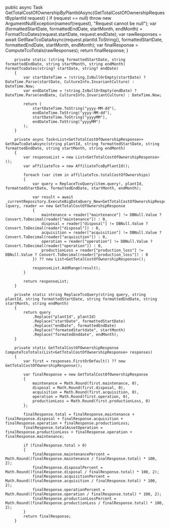 public async Task<GetTotalCostOfOwnershipResponse> GetTotalCostOfOwnershipByPlantIdAsync(GetTotalCostOfOwnershipRequestByplantId request)
        {
            if (request == null)
                throw new ArgumentNullException(nameof(request), "Request cannot be null");
            var (formattedStartDate, formattedEndDate, startMonth, endMonth) = FormatTcoDates(request.startDate, request.endDate);
            var rawResponses = await GetRawTcoDataAsync(request.plantId.ToString(), formattedStartDate, formattedEndDate, startMonth, endMonth);
            var finalResponse = ComputeTcoTotals(rawResponses);
            return finalResponse;
        }


        private static (string formattedStartDate, string formattedEndDate, string startMonth, string endMonth) FormatTcoDates(string? startDate, string? endDate)
        {
            var startDateTime = !string.IsNullOrEmpty(startDate) ? DateTime.Parse(startDate, CultureInfo.InvariantCulture) : DateTime.Now;
            var endDateTime = !string.IsNullOrEmpty(endDate) ? DateTime.Parse(endDate, CultureInfo.InvariantCulture) : DateTime.Now;

            return (
                startDateTime.ToString("yyyy-MM-dd"),
                endDateTime.ToString("yyyy-MM-dd"),
                startDateTime.ToString("yyyyMM"),
                endDateTime.ToString("yyyyMM")
            );
        }

        private async Task<List<GetTotalCostOfOwnershipResponse>> GetRawTcoDataAsync(string plantId, string formattedStartDate, string formattedEndDate, string startMonth, string endMonth)
        {
            var responseList = new List<GetTotalCostOfOwnershipResponse>();
            var affiliateTco = new AffiliateTcoByPlantId();

            foreach (var item in affiliateTco.totalCostOfOwnerships)
            {
                var query = ReplaceTcoQuery(item.query!, plantId, formattedStartDate, formattedEndDate, startMonth, endMonth);

                var result = await _currentRepository.ExecuteBigDataQuery_New<GetTotalCostOfOwnershipResponse>(query, reader => new GetTotalCostOfOwnershipResponse
                {
                    maintenance = reader["maintenance"] != DBNull.Value ? Convert.ToDecimal(reader["maintenance"]) : 0,
                    disposal = reader["disposal"] != DBNull.Value ? Convert.ToDecimal(reader["disposal"]) : 0,
                    acquisition = reader["acquisition"] != DBNull.Value ? Convert.ToDecimal(reader["acquisition"]) : 0,
                    operation = reader["operation"] != DBNull.Value ? Convert.ToDecimal(reader["operation"]) : 0,
                    productionLoss = reader["production_loss"] != DBNull.Value ? Convert.ToDecimal(reader["production_loss"]) : 0
                }) ?? new List<GetTotalCostOfOwnershipResponse>();

                responseList.AddRange(result);
            }

            return responseList;
        }

        private static string ReplaceTcoQuery(string query, string plantId, string formattedStartDate, string formattedEndDate, string startMonth, string endMonth)
        {
            return query
                .Replace("plantId", plantId)
                .Replace("startDate", formattedStartDate)
                .Replace("endDate", formattedEndDate)
                .Replace("formatedStartdate", startMonth)
                .Replace("formatedEnddate", endMonth);
        }

        private static GetTotalCostOfOwnershipResponse ComputeTcoTotals(List<GetTotalCostOfOwnershipResponse> responses)
        {
            var first = responses.FirstOrDefault() ?? new GetTotalCostOfOwnershipResponse();

            var finalResponse = new GetTotalCostOfOwnershipResponse
            {
                maintenance = Math.Round(first.maintenance, 0),
                disposal = Math.Round(first.disposal, 0),
                acquisition = Math.Round(first.acquisition, 0),
                operation = Math.Round(first.operation, 0),
                productionLoss = Math.Round(first.productionLoss, 0)
            };

            finalResponse.total = finalResponse.maintenance + finalResponse.disposal + finalResponse.acquisition + finalResponse.operation + finalResponse.productionLoss;
            finalResponse.totalAssetOperation = finalResponse.productionLoss + finalResponse.operation + finalResponse.maintenance;

            if (finalResponse.total > 0)
            {
                finalResponse.maintenancePercent = Math.Round((finalResponse.maintenance / finalResponse.total) * 100, 2);
                finalResponse.disposalPercent = Math.Round((finalResponse.disposal / finalResponse.total) * 100, 2);
                finalResponse.acquisitionPercent = Math.Round((finalResponse.acquisition / finalResponse.total) * 100, 2);
                finalResponse.operationPercent = Math.Round((finalResponse.operation / finalResponse.total) * 100, 2);
                finalResponse.productionLossPercent = Math.Round((finalResponse.productionLoss / finalResponse.total) * 100, 2);
            }
            return finalResponse;
        }
